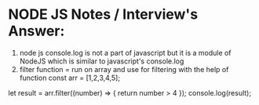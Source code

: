 # NODE JS Notes / Interview's Answer:
1. node js console.log is not a part of javascript but it is a module of NodeJS which  is similar to javascript's console.log
2. filter function = run on array and use for filtering with the help of function const arr = [1,2,3,4,5];

let result = arr.filter((number) => {
    return number > 4
});
console.log(result);